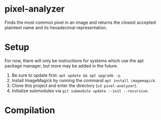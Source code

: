 # pixel-analyzer
Finds the most common pixel in an image and returns the closest accepted plaintext name and its hexadecimal representation.

# Setup
For now, there will only be instructions for systems which use the apt package manager, but more may be added in the future.
1. Be sure to update first: `apt update && apt upgrade -y`.
2. Install ImageMagick by running the command `apt install imagemagick`.
3. Clone this project and enter the directory (`cd pixel-analyzer`).
4. Initialize submodules via `git submodule update --init --recursive`.

# Compilation
